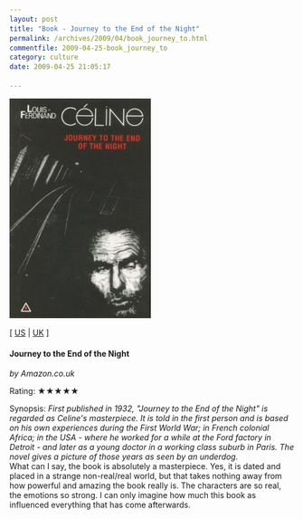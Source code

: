 ```yaml
---
layout: post
title: "Book - Journey to the End of the Night"
permalink: /archives/2009/04/book_journey_to.html
commentfile: 2009-04-25-book_journey_to
category: culture
date: 2009-04-25 21:05:17

---
```


<img class="photo right" src="/assets/images/0714541397.jpg" width="250" alt="Journey to the End of the Night cover" />

\[ [US](http://www.amazon.com/o/asin/0714541397) | [UK](http://www.amazon.co.uk/o/asin/0714541397) \]

#### Journey to the End of the Night

<em>by Amazon.co.uk</em>

Rating: ★★★★★

<div class="book_synopsis">
Synopsis: <em>First published in 1932, "Journey to the End of the Night" is regarded as Celine's masterpiece. It is told in the first person and is based on his own experiences during the First World War; in French colonial Africa; in the USA - where he worked for a while at the Ford factory in Detroit - and later as a young doctor in a working class suburb in Paris. The novel gives a picture of those years as seen by an underdog.</em>

</div>
What can I say, the book is absolutely a masterpiece. Yes, it is dated and placed in a strange non-real/real world, but that takes nothing away from how powerful and amazing the book really is. The characters are so real, the emotions so strong. I can only imagine how much this book as influenced everything that has come afterwards.
